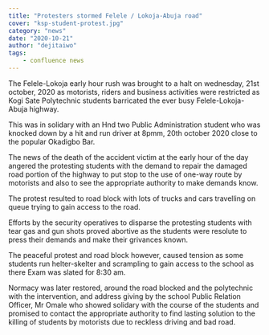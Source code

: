 ```yaml
---
title: "Protesters stormed Felele / Lokoja-Abuja road"
cover: "ksp-student-protest.jpg"
category: "news"
date: "2020-10-21"
author: "dejitaiwo"
tags:
    - confluence news
---
```


The Felele-Lokoja early hour rush was brought to a halt on wednesday, 21st october, 2020 as motorists, riders and business activities were restricted as Kogi Sate Polytechnic students barricated the ever busy Felele-Lokoja-Abuja highway.

This was in solidary with an Hnd two Public Administration student who was knocked down by a hit and run driver at 8pmm, 20th october 2020 close to the popular Okadigbo Bar.

The news of the death of the accident victim at the early hour of the day angered the protesting students with the demand to repair the damaged road portion of the highway to put stop to the use of one-way route by motorists and also to see the appropriate authority to make  demands know.

The protest resulted to road block with lots of trucks and cars travelling on queue trying to gain access to the road.

Efforts by the security operatives to disparse the protesting students with tear gas and gun shots proved abortive as the students were resolute to press their demands and make their grivances known.

The peaceful protest and road block however, caused tension as some students run helter-skelter and scrampling to gain access to the school as there Exam was slated for 8:30 am.

Normacy was later restored, around the road blocked and the polytechnic with the intervention, and address giving by the school Public Relation Officer, Mr Omale who showed solidary with the course of the students and promised to contact the appropriate authority to find lasting solution to the killing of students by motorists due to reckless driving and bad road.

